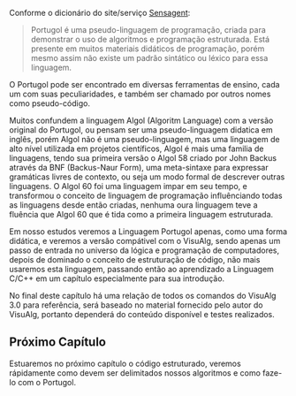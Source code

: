 Conforme o dicionário do site/serviço [Sensagent](http://dicionario.sensagent.com/portugol/pt-pt/):
>Portugol é uma pseudo-linguagem de programação, criada para demonstrar o uso de algoritmos e programação estruturada. Está presente em muitos materiais didáticos de programação, porém mesmo assim não existe um padrão sintático ou léxico para essa linguagem. 

O Portugol pode ser encontrado em diversas ferramentas de ensino, cada um com suas peculiaridades, e também ser chamado por outros nomes como pseudo-código.

Muitos confundem a linguagem Algol (Algoritm Language) com a versão original do Portugol, ou pensam ser uma pseudo-linguagem didatica em inglês, porém Algol não é uma pseudo-linguagem, mas uma linguagem de alto nível utilizada em projetos científicos, Algol é mais uma familia de linguagens, tendo sua primeira versão o Algol 58 criado por John Backus através da BNF (Backus-Naur Form), uma meta-sintaxe para expressar gramáticas livres de contexto, ou seja um modo formal de descrever outras linguagens. O Algol 60 foi uma linguagem impar em seu tempo, e transformou o conceito de linguagem de programação influênciando todas as linguagens desde então criadas, nenhuma oura linguagem teve a fluência que Algol 60 que é tida como a primeira linguagem estruturada.

Em nosso estudos veremos a Linguagem Portugol apenas, como uma forma didática, e veremos a versão compátivel com o VisuAlg, sendo apenas um passo de entrada no universo da lógica e programação de computadores, depois de dominado o conceito de estruturação de código, não mais usaremos esta linguagem, passando então ao aprendizado a Linguagem C/C++ em um capítulo especialmente para sua introdução.

No final deste capítulo há uma relação de todos os comandos do VisuAlg 3.0 para referência, será baseado no material fornecido pelo autor do VisuAlg, portanto dependerá do conteúdo disponível e testes realizados.

## Próximo Capítulo
Estuaremos no próximo capítulo o código estruturado, veremos rápidamente como devem ser delimitados nossos algoritmos e como faze-lo com o Portugol.





